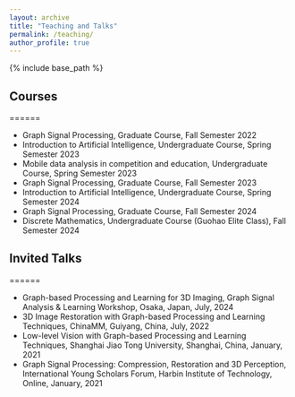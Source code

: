 ```yaml
---
layout: archive
title: "Teaching and Talks"
permalink: /teaching/
author_profile: true
---
```


{% include base_path %}

<!-- {% for post in site.teaching reversed %}
  {% include archive-single.html %}
{% endfor %} -->

## Courses
======
* Graph Signal Processing, Graduate Course, Fall Semester 2022
* Introduction to Artificial Intelligence, Undergraduate Course, Spring Semester 2023
* Mobile data analysis in competition and education, Undergraduate Course, Spring Semester 2023
* Graph Signal Processing, Graduate Course, Fall Semester 2023
* Introduction to Artificial Intelligence, Undergraduate Course, Spring Semester 2024
* Graph Signal Processing, Graduate Course, Fall Semester 2024
* Discrete Mathematics, Undergraduate Course (Guohao Elite Class), Fall Semester 2024

## Invited Talks
======
* Graph-based Processing and Learning for 3D Imaging, Graph Signal Analysis & Learning Workshop, Osaka, Japan, July, 2024
* 3D Image Restoration with Graph-based Processing and Learning Techniques, ChinaMM, Guiyang, China, July, 2022
* Low-level Vision with Graph-based Processing and Learning Techniques, Shanghai Jiao Tong University, Shanghai, China, January, 2021
* Graph Signal Processing: Compression, Restoration and 3D Perception, International Young Scholars Forum, Harbin Institute of Technology, Online, January, 2021